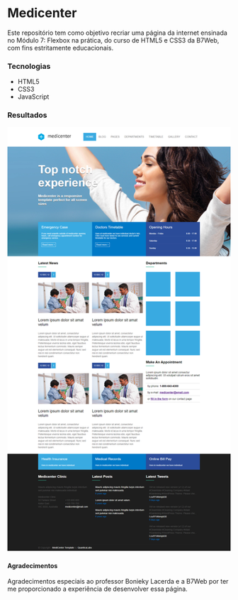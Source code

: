 # Medicenter
Este repositório tem como objetivo recriar uma página da internet ensinada no Módulo 7: Flexbox na prática, do curso de HTML5 e CSS3 da B7Web, com fins estritamente educacionais.

### Tecnologias
- HTML5
- CSS3
- JavaScript

### Resultados
![Medicenter](https://github.com/devjoaopereira/medicenter/blob/main/public/assets/images/medicenter.png)

#### Agradecimentos
Agradecimentos especiais ao professor Bonieky Lacerda e a B7Web por ter me proporcionado a experiência de desenvolver essa página.
